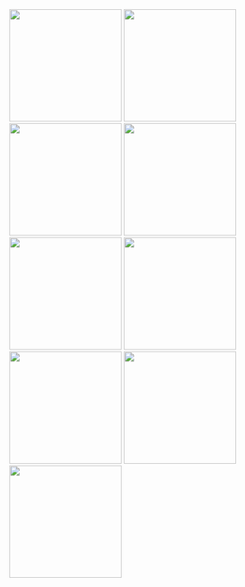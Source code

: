 
<img src="https://github.com/kevinmali/androidtoios/assets/132121875/48dc9039-b43e-4363-803f-6664390237a3" width="200px">
<img src="https://github.com/kevinmali/androidtoios/assets/132121875/2281789e-8d61-4099-ac54-401cade4742a" width="200px">
<img src="https://github.com/kevinmali/androidtoios/assets/132121875/8f1d6a6e-d7e0-4f5b-8506-afe0f6c0985c" width="200px">
<img src="https://github.com/kevinmali/androidtoios/assets/132121875/0479b83e-aef3-4a23-94a8-130fd19cc089" width="200px">
<img src="https://github.com/kevinmali/androidtoios/assets/132121875/bd25629b-a4bd-428b-b505-1c123b847b52" width="200px">
<img src="https://github.com/kevinmali/androidtoios/assets/132121875/35451ccc-aa56-449b-adf9-adad73375034" width="200px">
<img src="https://github.com/kevinmali/androidtoios/assets/132121875/73f58883-816f-4c7e-b5c1-a13bac0b6ab4" width="200px">
<img src="https://github.com/kevinmali/androidtoios/assets/132121875/314c2b25-dc39-47c7-a48c-cbb6ba5e13e0" width="200px">
<img src="https://github.com/kevinmali/androidtoios/assets/132121875/cccff049-bef1-4d3f-83dc-abae2ddf6375" width="200px">
